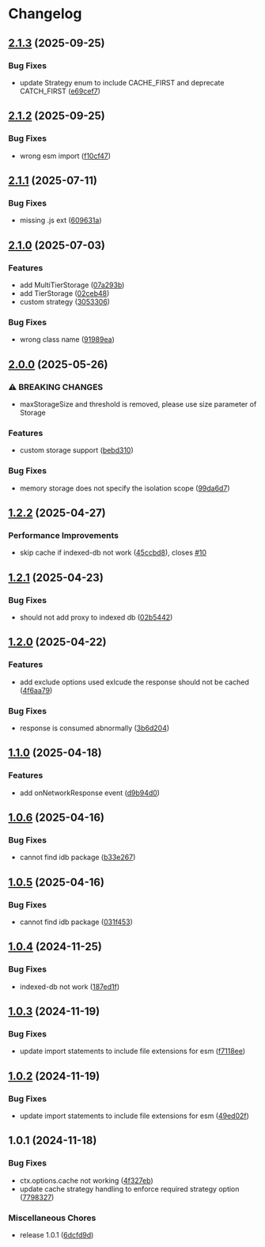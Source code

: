 # Changelog

## [2.1.3](https://github.com/keq-request/keq-cache/compare/v2.1.2...v2.1.3) (2025-09-25)


### Bug Fixes

* update Strategy enum to include CACHE_FIRST and deprecate CATCH_FIRST ([e69cef7](https://github.com/keq-request/keq-cache/commit/e69cef775af9bf0f2512102c0f3acf62b36dcef3))

## [2.1.2](https://github.com/keq-request/keq-cache/compare/v2.1.1...v2.1.2) (2025-09-25)


### Bug Fixes

* wrong esm import ([f10cf47](https://github.com/keq-request/keq-cache/commit/f10cf4769144a8c205209437388565f1dc7c7096))

## [2.1.1](https://github.com/keq-request/keq-cache/compare/v2.1.0...v2.1.1) (2025-07-11)


### Bug Fixes

* missing .js ext ([609631a](https://github.com/keq-request/keq-cache/commit/609631af7334fa41f42b9607137c61be1435e29e))

## [2.1.0](https://github.com/keq-request/keq-cache/compare/v2.0.0...v2.1.0) (2025-07-03)


### Features

* add MultiTierStorage ([07a293b](https://github.com/keq-request/keq-cache/commit/07a293b75689c33ee05f31bd3446856244f83aa4))
* add TierStorage ([02ceb48](https://github.com/keq-request/keq-cache/commit/02ceb4885f8a413fddd9fa732c0a2223a809b1f5))
* custom strategy ([3053306](https://github.com/keq-request/keq-cache/commit/3053306cfa408b9ed72a1d5fbbb9d4bbdfe7e816))


### Bug Fixes

* wrong class name ([91989ea](https://github.com/keq-request/keq-cache/commit/91989eaeb1241d16128f08351f95b7b1b1c9fd22))

## [2.0.0](https://github.com/keq-request/keq-cache/compare/v1.2.2...v2.0.0) (2025-05-26)


### ⚠ BREAKING CHANGES

* maxStorageSize and threshold is removed, please use size parameter of Storage

### Features

* custom storage support ([bebd310](https://github.com/keq-request/keq-cache/commit/bebd3106c735fcb5b12142a3d1c19025806a2098))


### Bug Fixes

* memory storage does not specify the isolation scope ([99da6d7](https://github.com/keq-request/keq-cache/commit/99da6d7c23b2b91eb12075195a5d55ae1021fab0))

## [1.2.2](https://github.com/keq-request/keq-cache/compare/v1.2.1...v1.2.2) (2025-04-27)


### Performance Improvements

* skip cache if indexed-db not work ([45ccbd8](https://github.com/keq-request/keq-cache/commit/45ccbd8d42ce7bf14fc03f98b7a8ce162c61e43d)), closes [#10](https://github.com/keq-request/keq-cache/issues/10)

## [1.2.1](https://github.com/keq-request/keq-cache/compare/v1.2.0...v1.2.1) (2025-04-23)


### Bug Fixes

* should not add proxy to indexed db ([02b5442](https://github.com/keq-request/keq-cache/commit/02b54429856f4e343cd04d98cfb78a1d99e31249))

## [1.2.0](https://github.com/keq-request/keq-cache/compare/v1.1.0...v1.2.0) (2025-04-22)


### Features

* add exclude options used exlcude the response should not be cached ([4f6aa79](https://github.com/keq-request/keq-cache/commit/4f6aa793b4aa671695ee1e792dcf1de83b66b37b))


### Bug Fixes

* response is consumed abnormally ([3b6d204](https://github.com/keq-request/keq-cache/commit/3b6d204f94982219e27f751b162396bd1ff27548))

## [1.1.0](https://github.com/keq-request/keq-cache/compare/v1.0.6...v1.1.0) (2025-04-18)


### Features

* add onNetworkResponse event ([d9b94d0](https://github.com/keq-request/keq-cache/commit/d9b94d0e5d3dd172d48c8228ba51ad32d1eeee41))

## [1.0.6](https://github.com/keq-request/keq-cache/compare/v1.0.5...v1.0.6) (2025-04-16)


### Bug Fixes

* cannot find idb package ([b33e267](https://github.com/keq-request/keq-cache/commit/b33e267b7eb845e9e78c2ccb5d2a33db0ee7973a))

## [1.0.5](https://github.com/keq-request/keq-cache/compare/v1.0.4...v1.0.5) (2025-04-16)


### Bug Fixes

* cannot find idb package ([031f453](https://github.com/keq-request/keq-cache/commit/031f45358713cff0fe95a13613c2bf8b72fcb5c8))

## [1.0.4](https://github.com/keq-request/keq-cache/compare/v1.0.3...v1.0.4) (2024-11-25)


### Bug Fixes

* indexed-db not work ([187ed1f](https://github.com/keq-request/keq-cache/commit/187ed1ff399ca681a683c2b4d615963aced202b8))

## [1.0.3](https://github.com/keq-request/keq-cache/compare/v1.0.2...v1.0.3) (2024-11-19)


### Bug Fixes

* update import statements to include file extensions for esm ([f7118ee](https://github.com/keq-request/keq-cache/commit/f7118eeb2913ce48dc2bc53c99b831d52ecb8098))

## [1.0.2](https://github.com/keq-request/keq-cache/compare/v1.0.1...v1.0.2) (2024-11-19)


### Bug Fixes

* update import statements to include file extensions for esm ([49ed02f](https://github.com/keq-request/keq-cache/commit/49ed02f64e15f14a04c8f54281b913545db97af2))

## 1.0.1 (2024-11-18)


### Bug Fixes

* ctx.options.cache not working ([4f327eb](https://github.com/keq-request/keq-cache/commit/4f327eb887698b51cb44ebe4742f9e79a94fa30d))
* update cache strategy handling to enforce required strategy option ([7798327](https://github.com/keq-request/keq-cache/commit/77983270544286046ab47df11b39c054fa84164e))


### Miscellaneous Chores

* release 1.0.1 ([6dcfd9d](https://github.com/keq-request/keq-cache/commit/6dcfd9d94ad82f0726d5c4031291ece719bd766c))
